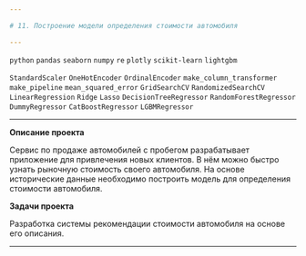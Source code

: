 ```yaml
---

# 11. Построение модели определения стоимости автомобиля

---
```


`python` `pandas` `seaborn` `numpy` `re` `plotly` `scikit-learn` `lightgbm`

`StandardScaler` `OneHotEncoder` `OrdinalEncoder` `make_column_transformer` `make_pipeline` `mean_squared_error` `GridSearchCV` `RandomizedSearchCV` `LinearRegression` `Ridge` `Lasso` `DecisionTreeRegressor` `RandomForestRegressor` `DummyRegressor` `CatBoostRegressor` `LGBMRegressor` 

---

**Описание проекта**

Сервис по продаже автомобилей с пробегом  разрабатывает приложение для привлечения новых клиентов. В нём можно быстро узнать рыночную стоимость своего автомобиля. На основе исторические данные необходимо построить модель для определения стоимости автомобиля.

**Задачи проекта**

Разработка системы рекомендации стоимости автомобиля на основе его описания.

---